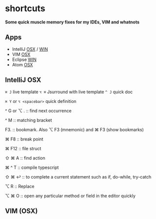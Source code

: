 # shortcuts

**Some quick muscle memory fixes for my IDEs, VIM and whatnots**



## Apps
* IntelliJ  [OSX](#intellij-osx) / [WIN](#intellij-windows)
* VIM [OSX](#vim-osx)
* Eclipse [WIN](#eclipse-windows)
* Atom [OSX](#atom-osx)



## IntelliJ OSX


`⌘ J`  live template
`⌥ ⌘`  Jsurround with live template
`^ J`  quick doc

`⌘ Y` or `⌥ <spacebar>`  quick definition

^ G or  ⌥ . :: find next occurrence

^ M :: matching bracket

F3. :: bookmark. Also ⌥ F3 (mnemonic) and ⌘ F3 (show bookmarks)

⌘ F8 :: break point

⌘ F12 :: file struct

⇧ ⌘ A :: find action

⌘ ^ T :: compile typescript

⇧ ⌘ ↩︎ :: to complete a current statement such as if, do-while, try-catch

⌥ R :: Replace

⌥ ⌘ O :: open any particular method or field in the editor quickly



## VIM (OSX)
